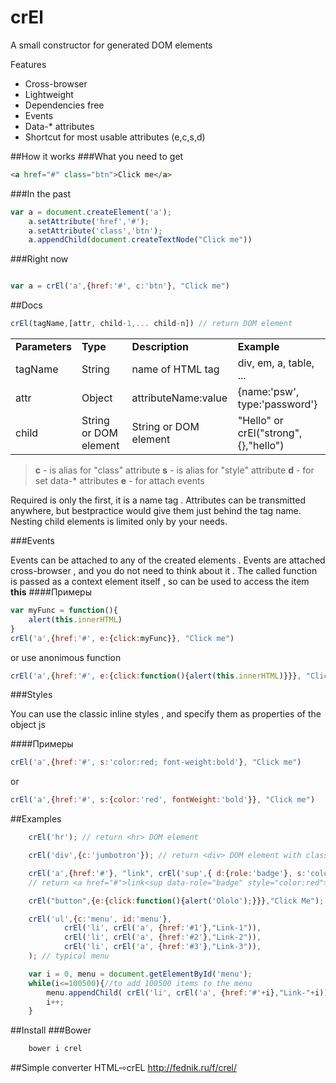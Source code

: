 # crEl

A small constructor for generated DOM elements

Features

* Cross-browser
* Lightweight
* Dependencies free
* Events
* Data-* attributes
* Shortcut for most usable attributes (e,c,s,d)

##How it works
###What you need to get
```html
<a href="#" class="btn">Click me</a>
```
###In the past 
```javascript
var a = document.createElement('a');
    a.setAttribute('href','#');
    a.setAttribute('class','btn');
    a.appendChild(document.createTextNode("Click me"))

``` 
###Right now 
```javascript

var a = crEl('a',{href:'#', c:'btn'}, "Click me")

```  

##Docs
```javascript
crEl(tagName,[attr, child-1,... child-n]) // return DOM element
```  

<table>
    <tr>
      <td><strong>Parameters</strong></td>
      <td><strong>Type</strong></td>
      <td><strong>Description</strong></td>
      <td><strong>Example</strong></td>
    </tr>
    <tr>
      <td>tagName</td>
      <td>String</td>
      <td>name of HTML tag</td>
      <td>div, em, a, table, ...</td>
    </tr>
    <tr>
      <td>attr</td>
      <td>Object</td>
      <td>attributeName:value </td>
      <td>{name:'psw', type:'password'}</td>
    </tr>
    <tr>
      <td>child</td>
      <td>String or DOM element</td>
      <td>String or DOM element</td>
      <td>&quot;Hello&quot; or crEl(&quot;strong&quot;,{},&quot;hello&quot;)</td>
    </tr>
</table>

> <strong>c</strong> - is alias for "class" attribute
> <strong>s</strong> - is alias for "style" attribute
> <strong>d</strong> - for set data-* attributes
> <strong>e</strong> - for attach events


Required is only the first, it is a name tag . Attributes can be transmitted anywhere, but bestpractice would give them just behind the tag name. Nesting child elements is limited only by your needs.

###Events

Events can be attached to any of the created elements . Events are attached cross-browser , and you do not need to think about it . The called function is passed as a context element itself , so can be used to access the item <strong>this</strong>
####Примеры
```javascript
var myFunc = function(){
	alert(this.innerHTML)
}
crEl('a',{href:'#', e:{click:myFunc}}, "Click me")
```
or use anonimous function
```javascript
crEl('a',{href:'#', e:{click:function(){alert(this.innerHTML)}}}, "Click me")
```


###Styles


You can use the classic inline styles , and specify them as properties of the object js

####Примеры
```javascript
crEl('a',{href:'#', s:'color:red; font-weight:bold'}, "Click me")
```
or
```javascript
crEl('a',{href:'#', s:{color:'red', fontWeight:'bold'}}, "Click me")
```


##Examples
```javascript
    crEl('hr'); // return <hr> DOM element
```  
```javascript    
    crEl('div',{c:'jumbotron'}); // return <div> DOM element with class jumbotron
```  
```javascript    
    crEl('a',{href:'#'}, "link", crEl('sup',{ d:{role:'badge'}, s:'color:red'},"NEW")); 
    // return <a href="#">link<sup data-role="badge" style="color:red">NEW</sup></a>
```  
```javascript    
    crEl("button",{e:{click:function(){alert('Ololo');}}},"Click Me"); // button with event click
```  
```javascript
    crEl('ul',{c:'menu', id:'menu'},
            crEl('li', crEl('a', {href:'#1'},"Link-1")),
            crEl('li', crEl('a', {href:'#2'},"Link-2")),
            crEl('li', crEl('a', {href:'#3'},"Link-3")),
    ); // typical menu
```  
```javascript
    var i = 0, menu = document.getElementById('menu');
    while(i<=100500){//to add 100500 items to the menu
        menu.appendChild( crEl('li', crEl('a', {href:'#'+i},"Link-"+i)) ); 
        i++;
    }
```  
##Install
###Bower
```bash
    bower i crel
```

##Simple converter HTML⇨crEL
http://fednik.ru/f/crel/




